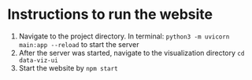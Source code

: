 # Instructions to run the website
1. Navigate to the project directory. In terminal: `python3 -m uvicorn main:app --reload` to start the server
2. After the server was started, navigate to the visualization directory `cd data-viz-ui`
3. Start the website by `npm start`
